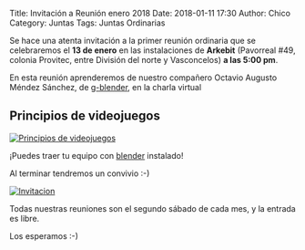 Title: Invitación a Reunión enero 2018
Date: 2018-01-11 17:30
Author: Chico
Category: Juntas
Tags: Juntas Ordinarias

Se hace una atenta invitación a la primer reunión ordinaria que se celebraremos el __13 de enero__ en las instalaciones de __Arkebit__ (Pavorreal #49, colonia Provitec, entre División del norte y Vasconcelos) __a las 5:00 pm__.

En esta reunión aprenderemos de nuestro compañero Octavio Augusto Méndez Sánchez, de [g-blender](http://www.g-blender.org/), en la charla virtual

## Principios de videojuegos

[![Principios de videojuegos]({attach}2018-01-11-invitacion-reunion-enero/logo-g-blender-org.png)]({attach}2018-01-11-invitacion-reunion-enero/logo-g-blender-org.png)

¡Puedes traer tu equipo con [blender](https://www.blender.org/) instalado!

Al terminar tendremos un convivio :-)

[![Invitacion]({attach}2018-01-11-invitacion-reunion-enero/DJ-Tux.png)]({attach}2018-01-11-invitacion-reunion-enero/DJ-Tux.png)

Todas nuestras reuniones son el segundo sábado de cada mes, y la entrada es libre.

Los esperamos :-)
